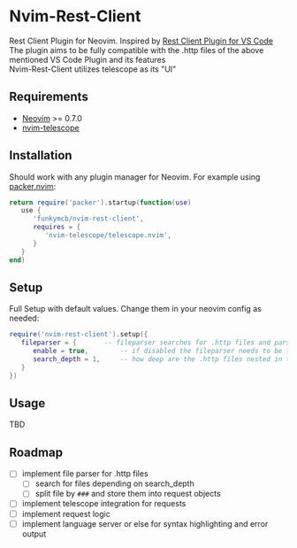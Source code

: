 # Nvim-Rest-Client
Rest Client Plugin for Neovim. Inspired by [Rest Client Plugin for VS Code](https://github.com/Huachao/vscode-restclient)  
The plugin aims to be fully compatible with the .http files of the above mentioned VS Code Plugin and its features  
Nvim-Rest-Client utilizes telescope as its "UI"

## Requirements
- [Neovim](https://github.com/neovim/neovim) >= 0.7.0
- [nvim-telescope](https://github.com/nvim-telescope/telescope.nvim)

## Installation
Should work with any plugin manager for Neovim. For example using [packer.nvim](https://github.com/wbthomason/packer.nvim):
```lua
return require('packer').startup(function(use)
   use {
      'funkymcb/nvim-rest-client',
      requires = {
         'nvim-telescope/telescope.nvim',
      }
   }
end)
```

## Setup
Full Setup with default values. Change them in your neovim config as needed:
```lua
require('nvim-rest-client').setup({
   fileparser = {       -- fileparser searches for .http files and parses them into request objects
      enable = true,        -- if disabled the fileparser needs to be triggered manually before using
      search_depth = 1,     -- how deep are the .http files nested in the $PWD
   }
})
```


## Usage
TBD

## Roadmap
- [ ] implement file parser for .http files
    - [ ] search for files depending on search_depth
    - [ ] split file by `###` and store them into request objects
- [ ] implement telescope integration for requests
- [ ] implement request logic
- [ ] implement language server or else for syntax highlighting and error output
